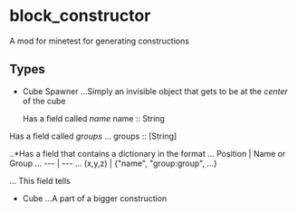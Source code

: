 # block_constructor
A mod for minetest for generating constructions

## Types
* Cube Spawner
...Simply an invisible object that gets to be at the *center* of the cube

   Has a field called *name*
        name :: String

Has a field called *groups*
... groups :: [String]

..*Has a field that contains a dictionary in the format
... Position | Name or Group
... --- | ---
... (x,y,z) | {"name", "group:group", ...}

... This field tells
* Cube
...A part of a bigger construction
